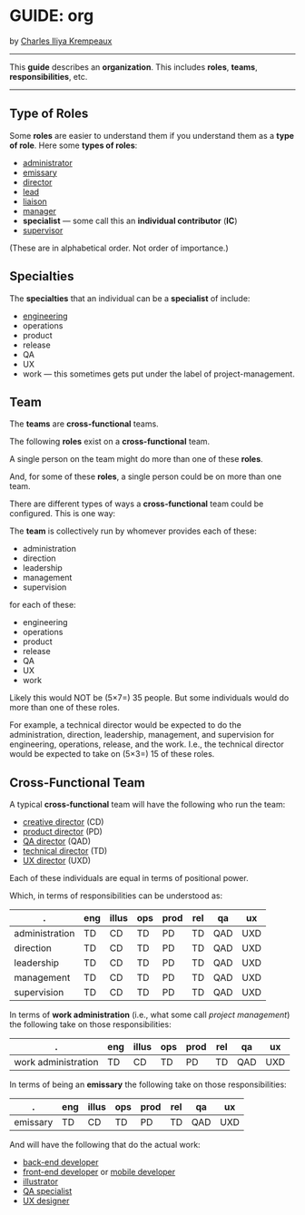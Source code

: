 # GUIDE: org

by [Charles Iliya Krempeaux](http://changelog.ca/)

---

This **guide** describes an **organization**.
This includes **roles**, **teams**, **responsibilities**, etc.

---

## Type of Roles

Some **roles** are easier to understand them if you understand them as a **type of role**.
Here some **types of roles**:

* [administrator](role/administrator/README.md)
* [emissary](role/emissary/README.md)
* [director](role/director/README.md)
* [lead](role/lead/README.md)
* [liaison](role/liaison/README.md)
* [manager](role/manager/README.md)
* **specialist** — some call this an **individual contributor** (**IC**)
* [supervisor](role/supervisor/README.md)

(These are in alphabetical order. Not order of importance.)

## Specialties

The **specialties** that an individual can be a **specialist** of include:

* [engineering](specialty/engineering/README.md)
* operations
* product
* release
* QA
* UX
* work — this sometimes gets put under the label of project-management.

## Team

The **teams** are **cross-functional** teams.

The following **roles** exist on a **cross-functional** team.

A single person on the team might do more than one of these **roles**.

And, for some of these **roles**, a single person could be on more than one team.

There are different types of ways a **cross-functional** team could be configured.
This is one way:

The **team** is collectively run by whomever provides each of these:

* administration
* direction
* leadership
* management
* supervision

for each of these:

* engineering
* operations
* product
* release
* QA
* UX
* work

Likely this would NOT be (5×7=) 35 people.
But some individuals would do more than one of these roles.

For example, a technical director would be expected to do the administration, direction, leadership, management, and supervision for engineering, operations, release, and the work. I.e., the technical director would be expected to take on (5×3=) 15 of these roles.

## Cross-Functional Team

A typical **cross-functional** team will have the following who run the team:

* [creative director](role/creative_director/README.md) (CD)
* [product director](role/product_director/README.md) (PD)
* [QA director](role/qa_director/README.md) (QAD)
* [technical director](role/technical_director/README.md) (TD)
* [UX director](role/ux_director/README.md) (UXD)

Each of these individuals are equal in terms of positional power.

Which, in terms of responsibilities can be understood as:

| .              | eng | illus | ops | prod | rel | qa  | ux  |
|----------------|-----|-------|-----|------|-----|-----|-----|
| administration | TD  | CD    | TD  | PD   | TD  | QAD | UXD |
| direction      | TD  | CD    | TD  | PD   | TD  | QAD | UXD |
| leadership     | TD  | CD    | TD  | PD   | TD  | QAD | UXD |
| management     | TD  | CD    | TD  | PD   | TD  | QAD | UXD |
| supervision    | TD  | CD    | TD  | PD   | TD  | QAD | UXD |

In terms of **work administration** (i.e., what some call _project management_) the following take on those responsibilities:

| .                   | eng | illus | ops | prod | rel | qa  | ux  | 
|---------------------|-----|-------|-----|------|-----|-----|-----|
| work administration | TD  | CD    | TD  | PD   | TD  | QAD | UXD |

In terms of being an **emissary** the following take on those responsibilities:

| .        | eng | illus | ops | prod | rel | qa  | ux  | 
|----------|-----|-------|-----|------|-----|-----|-----|
| emissary | TD  | CD    | TD  | PD   | TD  | QAD | UXD |


And will have the following that do the actual work:

* [back-end developer](role/back-end_developer/README.md)
* [front-end developer](role/front-end_developer/README.md) or [mobile developer](role/mobile_developer/README.md)
* [illustrator](role/illustrator/README.md)
* [QA specialist](role/qa_specialist/README.md)
* [UX designer](role/ux_designer/README.md)


